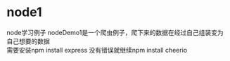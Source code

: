 # node1
node学习例子
nodeDemo1是一个爬虫例子，爬下来的数据在经过自己组装变为自己想要的数据  
需要安装npm install express 
没有错误就继续npm install cheerio
